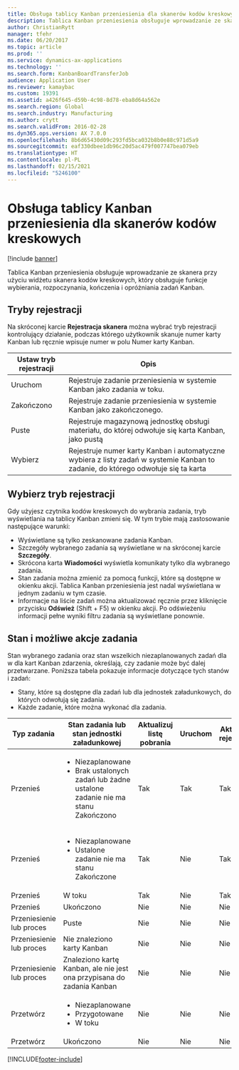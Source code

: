 ```yaml
---
title: Obsługa tablicy Kanban przeniesienia dla skanerów kodów kreskowych
description: Tablica Kanban przeniesienia obsługuje wprowadzanie ze skanera przy użyciu widżetu skanera kodów kreskowych, który obsługuje funkcje wybierania, rozpoczynania, kończenia i opróżniania zadań Kanban.
author: ChristianRytt
manager: tfehr
ms.date: 06/20/2017
ms.topic: article
ms.prod: ''
ms.service: dynamics-ax-applications
ms.technology: ''
ms.search.form: KanbanBoardTransferJob
audience: Application User
ms.reviewer: kamaybac
ms.custom: 19391
ms.assetid: a426f645-d59b-4c98-8d78-eba8d64a562e
ms.search.region: Global
ms.search.industry: Manufacturing
ms.author: crytt
ms.search.validFrom: 2016-02-28
ms.dyn365.ops.version: AX 7.0.0
ms.openlocfilehash: 8b6d65430d09c293fd5bca032b8b0e88c971d5a9
ms.sourcegitcommit: eaf330dbee1db96c20d5ac479f007747bea079eb
ms.translationtype: HT
ms.contentlocale: pl-PL
ms.lasthandoff: 02/15/2021
ms.locfileid: "5246100"
---
```

# <a name="kanban-transfer-board-support-for-barcode-scanners"></a>Obsługa tablicy Kanban przeniesienia dla skanerów kodów kreskowych

[!include [banner](../includes/banner.md)]

Tablica Kanban przeniesienia obsługuje wprowadzanie ze skanera przy użyciu widżetu skanera kodów kreskowych, który obsługuje funkcje wybierania, rozpoczynania, kończenia i opróżniania zadań Kanban.

<a name="registration-modes"></a>Tryby rejestracji
------------------

Na skróconej karcie **Rejestracja skanera** można wybrać tryb rejestracji kontrolujący działanie, podczas którego użytkownik skanuje numer karty Kanban lub ręcznie wpisuje numer w polu Numer karty Kanban.

| Ustaw tryb rejestracji | Opis                                                                                     |
|-----------------------|-------------------------------------------------------------------------------------------------|
| Uruchom                 | Rejestruje zadanie przeniesienia w systemie Kanban jako zadania w toku.                                                 |
| Zakończono              | Rejestruje zadanie przeniesienia w systemie Kanban jako zakończonego.                                                   |
| Puste                 | Rejestruje magazynową jednostkę obsługi materiału, do której odwołuje się karta Kanban, jako pustą              |
| Wybierz                | Rejestruje numer karty Kanban i automatyczne wybiera z listy zadań w systemie Kanban to zadanie, do którego odwołuje się ta karta |

 
<a name="registration-mode-select"></a>Wybierz tryb rejestracji
------------------------

Gdy użyjesz czytnika kodów kreskowych do wybrania zadania, tryb wyświetlania na tablicy Kanban zmieni się. W tym trybie mają zastosowanie następujące warunki:

-   Wyświetlane są tylko zeskanowane zadania Kanban.
-   Szczegóły wybranego zadania są wyświetlane w na skróconej karcie **Szczegóły**.
-   Skrócona karta **Wiadomości** wyświetla komunikaty tylko dla wybranego zadania.
-   Stan zadania można zmienić za pomocą funkcji, które są dostępne w okienku akcji. Tablica Kanban przeniesienia jest nadal wyświetlana w jednym zadaniu w tym czasie.
-   Informacje na liście zadań można aktualizować ręcznie przez kliknięcie przycisku **Odśwież** (Shift + F5) w okienku akcji. Po odświeżeniu informacji pełne wyniki filtru zadania są wyświetlane ponownie.

## <a name="job-status-and-possible-actions"></a>Stan i możliwe akcje zadania
Stan wybranego zadania oraz stan wszelkich niezaplanowanych zadań dla w dla kart Kanban zdarzenia, określają, czy zadanie może być dalej przetwarzane. Poniższa tabela pokazuje informacje dotyczące tych stanów i zadań:
-   Stany, które są dostępne dla zadań lub dla jednostek załadunkowych, do których odwołują się zadania.
-   Każde zadanie, które można wykonać dla zadania.

<table>
<colgroup>
<col width="12%" />
<col width="12%" />
<col width="12%" />
<col width="12%" />
<col width="12%" />
<col width="12%" />
<col width="12%" />
<col width="12%" />
</colgroup>
<thead>
<tr class="header">
<th>Typ zadania</th>
<th>Stan zadania lub stan jednostki załadunkowej</th>
<th>Aktualizuj listę pobrania</th>
<th>Uruchom</th>
<th>Aktualizuj rejestrację</th>
<th>Zakończono</th>
<th>Puste</th>
<th>Utwórz zdarzenia Kanban</th>
</tr>
</thead>
<tbody>
<tr class="odd">
<td>Przenieś</td>
<td><ul>
<li>Niezaplanowane</li>
<li>Brak ustalonych zadań lub żadne ustalone zadanie nie ma stanu Zakończono</li>
</ul></td>
<td>Tak</td>
<td>Tak</td>
<td>Tak</td>
<td>Tak</td>
<td>Nie</td>
<td>Tak</td>
</tr>
<tr class="even">
<td>Przenieś</td>
<td><ul>
<li>Niezaplanowane</li>
<li>Ustalone zadanie nie ma stanu Zakończone</li>
</ul></td>
<td>Tak</td>
<td>Nie</td>
<td>Tak</td>
<td>Nie</td>
<td>Nie</td>
<td>Nie</td>
</tr>
<tr class="odd">
<td>Przenieś</td>
<td>W toku</td>
<td>Tak</td>
<td>Nie</td>
<td>Tak</td>
<td>Tak</td>
<td>Nie</td>
<td>Nie</td>
</tr>
<tr class="even">
<td>Przenieś</td>
<td>Ukończono</td>
<td>Nie</td>
<td>Nie</td>
<td>Nie</td>
<td>Nie</td>
<td>Tak</td>
<td>Nie</td>
</tr>
<tr class="odd">
<td>Przeniesienie lub proces</td>
<td>Puste</td>
<td>Nie</td>
<td>Nie</td>
<td>Nie</td>
<td>Nie</td>
<td>Nie</td>
<td>Nie</td>
</tr>
<tr class="even">
<td>Przeniesienie lub proces</td>
<td>Nie znaleziono karty Kanban</td>
<td>Nie</td>
<td>Nie</td>
<td>Nie</td>
<td>Nie</td>
<td>Nie</td>
<td>Nie</td>
</tr>
<tr class="odd">
<td>Przeniesienie lub proces</td>
<td>Znaleziono kartę Kanban, ale nie jest ona przypisana do zadania Kanban</td>
<td>Nie</td>
<td>Nie</td>
<td>Nie</td>
<td>Nie</td>
<td>Nie</td>
<td>Nie</td>
</tr>
<tr class="even">
<td>Przetwórz</td>
<td><ul>
<li>Niezaplanowane</li>
<li>Przygotowane</li>
<li>W toku</li>
</ul></td>
<td>Nie</td>
<td>Nie</td>
<td>Nie</td>
<td>Nie</td>
<td>Nie</td>
<td>Nie</td>
</tr>
<tr class="odd">
<td>Przetwórz</td>
<td>Ukończono</td>
<td>Nie</td>
<td>Nie</td>
<td>Nie</td>
<td>Nie</td>
<td>Nie</td>
<td>Nie</td>
</tr>
</tbody>
</table>







[!INCLUDE[footer-include](../../includes/footer-banner.md)]